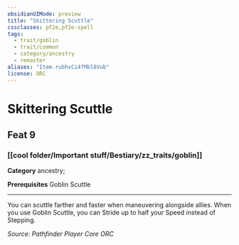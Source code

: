 ```yaml
---
obsidianUIMode: preview
title: "Skittering Scuttle"
cssclasses: pf2e,pf2e-spell
tags:
  - trait/goblin
  - trait/common
  - category/ancestry
  - remaster
aliases: "Item.rubhvCi4fMbl8Vub"
license: ORC
---
```

# Skittering Scuttle
## Feat 9
### [[cool folder/Important stuff/Bestiary/zz_traits/goblin]]

**Category** ancestry; 



**Prerequisites** Goblin Scuttle
* * *
You can scuttle farther and faster when maneuvering alongside allies. When you use Goblin Scuttle, you can Stride up to half your Speed instead of Stepping.

*Source: Pathfinder Player Core*
*ORC*